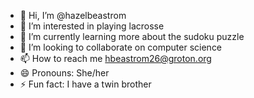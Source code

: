 - 👋 Hi, I’m @hazelbeastrom
- 👀 I’m interested in playing lacrosse
- 🌱 I’m currently learning more about the sudoku puzzle
- 💞️ I’m looking to collaborate on computer science 
- 📫 How to reach me hbeastrom26@groton.org
- 😄 Pronouns: She/her
- ⚡ Fun fact: I have a twin brother

<!---
hazelbeastrom/hazelbeastrom is a ✨ special ✨ repository because its `README.md` (this file) appears on your GitHub profile.
You can click the Preview link to take a look at your changes.
--->
